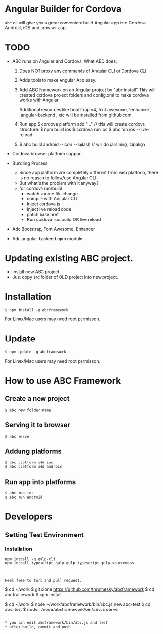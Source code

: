 # Angular Builder for Cordova

`abc` cli will give you a great convenient  build Angular app into Cordova Android, iOS and browser app.



# TODO

* ABC runs on Angular and Cordova. What ABC does;
    1. Does NOT proxy any commands of Angular CLI or Cordova CLI.
    2. Adds tools to make Angular App easy.

    3. Add ABC Framework on an Angular project by "abc install"
        This will created cordova project folders and config.xml to make cordova works with Angular.

        Additional resources like bootstrap v4, font awesome, 'enhancer', 'angular-backend', etc will be installed from github.com.


    4. Run app
        $ cordova platform add "..."    // this will create cordova structure.
        $ npm build ios
        $ cordova run ios
        $ abc run ios --live-reload

    5. $ abc build android --icon --splash // will do jarsining, zipalign


* Cordova browser platform support
* Bundling Process
    * Since app platform are completely different from web platform, there is no reason to follow/use Angular CLI.
    * But what's the problem with it anyway?
    * for cordova run/build
        * watch source file change
        * compile with Angular CLI
        * Inject cordova js
        * Inject live reload code
        * patch base href
        * Run cordova run/build OR live reload

* Add Bootstrap, Font Awesome, Enhancer
* Add angular-backend npm module.


# Updating existing ABC project.

* Install new ABC project.
* Just copy src folder of OLD project into new project.



# Installation

````
$ npm install -g abcframework
````
For Linux/Mac users may need root permisson.

# Update

````
$ npm update -g abcframework
````
For Linux/Mac users may need root permisson.



# How to use ABC Framework

## Create a new project

````
$ abc new folder-name
````

## Serving it to browser

````
$ abc serve
````

## Addung platforms

````
$ abc platform add ios
$ abc platform add android
````

## Run app into platforms

````
$ abc run ios
$ abc run android
````









# Developers

## Setting Test Environment


### Installation

````
npm install -g gulp-cli
npm install typescript gulp gulp-typescript gulp-sourcemaps



Feel free to fork and pull request.

````
$ cd ~/work
$ git clone https://github.com/thruthesky/abcframework
$ cd abcframework
$ npm install

$ cd ~/work
$ node ~/work/abcframework/bin/abc.js new abc-test
$ cd abc-test
$ node ~/node/abcframework/bin/abc.js serve
````

* you can edit abcframework/bin/abc.js and test
* after build, commit and push

